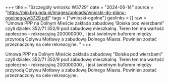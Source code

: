 +++
title = "Szczegóły wniosku W3729"
date = "2024-06-14"
source = "https://bip.brg.gda.pl/images/uploads/wnioski-do-planu-ogolnego/w3729.pdf"
tags = ["wnioski-ogolne"]
geolinks = []
raw = "Umowa PPP na Dolnym Mieście zakłada zabudowę 'Boiska pod wierzbami” czyli działek 352/71 352/9 pod zabudowę mieszkalną. Teren ten ma wartość społeczno - rekreacyjną 200000000 , i jest świetnym buforem między przyrodą Opływu Motławy a zabudową Dolnego Miasta. Powinien zostać przeznaczony na cele rekreacyjne. "
+++

Umowa PPP na Dolnym Mieście zakłada zabudowę "Boiska pod wierzbami” czyli
działek 352/71 352/9 pod zabudowę mieszkalną. Teren ten ma wartość społeczno - rekreacyjną
200000000
, i jest świetnym buforem między przyrodą Opływu Motławy a zabudową Dolnego Miasta.
Powinien zostać przeznaczony na cele rekreacyjne.




